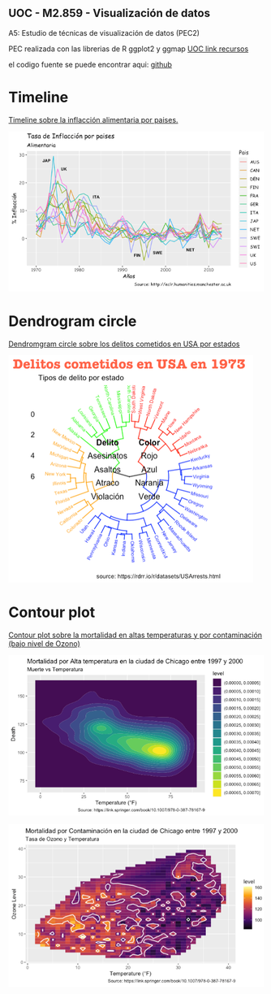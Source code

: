 ## UOC - M2.859 - Visualización de datos

A5: Estudio de técnicas de visualización de datos (PEC2)

PEC realizada con las librerias de R ggplot2 y ggmap
[UOC link recursos](http://cvapp.uoc.edu/autors/MostraPDFMaterialAction.do?id=235524)

el codigo fuente se puede encontrar aqui: [github](https://github.com/jamluque-uoc/jamluque-uoc.github.io)

# Timeline

[Timeline sobre la inflacción alimentaria por paises.](/html/timeline.html)

![Images](/images/timeline.png)


# Dendrogram circle

[Dendromgram circle sobre los delitos cometidos en USA por estados](/html/dendrogram_circle.html)

![Images](/images/dendrogram.png)


# Contour plot

[Contour plot sobre la mortalidad en altas temperaturas y por contaminación (bajo nivel de Ozono)](/html/contour_plot.html)

![Images](/images/contour1.png)

![Images](/images/contour2.png)

